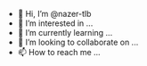 - 👋 Hi, I’m @nazer-tlb
- 👀 I’m interested in ...
- 🌱 I’m currently learning ...
- 💞️ I’m looking to collaborate on ...
- 📫 How to reach me ...

<!---
nazer-tlb/nazer-tlb is a ✨ special ✨ repository because its `README.md` (this file) appears on your GitHub profile.
You can click the Preview link to take a look at your changes.
--->
